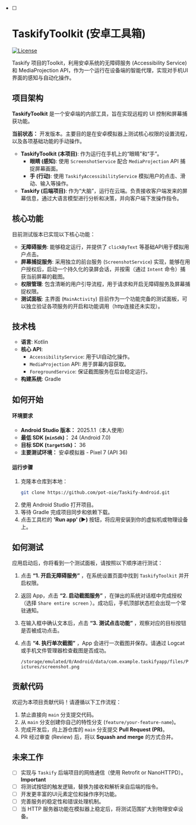 * [ ] # TaskifyToolkit (安卓工具箱)

  [![License](https://img.shields.io/badge/License-MIT-blue.svg)](https://opensource.org/licenses/MIT)

  Taskify 项目的Toolkit，利用安卓系统的无障碍服务 (Accessibility Service) 和 MediaProjection API，作为一个运行在设备端的智能代理，实现对手机UI界面的感知与自动化操作。

  ## 项目架构

  **TaskifyToolkit** 是一个安卓端的内部工具，旨在实现远程的 UI 控制和屏幕捕获功能。

  **当前状态：** 开发版本。主要目的是在安卓模拟器上测试核心权限的设置流程，以及各项基础功能的手动操作。

  * **TaskifyToolkit (本项目)**: 作为运行在手机上的“眼睛”和“手”。
      * **眼睛 (感知)**: 使用 `ScreenshotService` 配合 `MediaProjection` API 捕捉屏幕画面。
      * **手 (行动)**: 使用 `TaskifyAccessibilityService` 模拟用户的点击、滑动、输入等操作。
  * **Taskify (后端项目)**: 作为“大脑”，运行在云端。负责接收客户端发来的屏幕信息，通过大语言模型进行分析和决策，并向客户端下发操作指令。

  ## 核心功能

  目前测试版本已实现以下核心功能：

  * **无障碍服务**: 能够稳定运行，并提供了 `clickByText` 等基础API用于模拟用户点击。
  * **屏幕捕捉服务**: 采用独立的前台服务 (`ScreenshotService`) 实现，能够在用户授权后，启动一个持久化的录屏会话，并按需（通过 `Intent` 命令）捕获当前屏幕的截图。
  * **权限管理**: 包含清晰的用户引导流程，用于请求和开启无障碍服务及屏幕捕捉权限。
  * **测试面板**: 主界面 (`MainActivity`) 目前作为一个功能完备的测试面板，可以独立验证各项服务的开启和功能调用（http连接还未实现）。

  ## 技术栈

  * **语言**: Kotlin
  * **核心 API**:
      * `AccessibilityService`: 用于UI自动化操作。
      * `MediaProjection` API: 用于屏幕内容获取。
      * `ForegroundService`: 保证截图服务在后台稳定运行。
  * **构建系统**: Gradle

  ## 如何开始

  #### **环境要求**

  * **Android Studio 版本：** 2025.1.1（本人使用）
  * **最低 SDK (`minSdk`)：** 24 (Android 7.0)
  * **目标 SDK (`targetSdk`)：** 36
  * **主要测试环境：** 安卓模拟器 - Pixel 7 (API 36)

  #### **运行步骤**

  1.  克隆本仓库到本地：
      ```bash
      git clone https://github.com/pot-oie/Taskify-Android.git
      ```
  2.  使用 Android Studio 打开项目。
  3.  等待 Gradle 完成项目同步和依赖下载。
  4.  点击工具栏的 **'Run app' (▶️)** 按钮，将应用安装到你的虚拟机或物理设备上。

  ## 如何测试

  应用启动后，你将看到一个测试面板，请按照以下顺序进行测试：

  1. 点击 **“1. 开启无障碍服务”** ，在系统设置页面中找到 `TaskifyToolkit` 并开启权限。

  2. 返回 App，点击 **“2. 启动截图服务”** ，在弹出的系统对话框中完成授权（选择 `Share entire screen` ）。成功后，手机顶部状态栏会出现一个常驻通知。

  3. 在输入框中确认文本后，点击 **“3. 测试点击功能”** ，观察对应的目标按钮是否被成功点击。

  4. 点击 **“4. 执行单次截图”** ，App 会进行一次截图并保存。请通过 Logcat 或手机文件管理器检查截图是否成功。

     `/storage/emulated/0/Android/data/com.example.taskifyapp/files/Pictures/screenshot.png`

  ## 贡献代码

  欢迎为本项目贡献代码！请遵循以下工作流程：

  1.  禁止直接向 `main` 分支提交代码。
  2.  从 `main` 分支创建你自己的特性分支 (`feature/your-feature-name`)。
  3.  完成开发后，向上游仓库的 `main` 分支提交 **Pull Request (PR)**。
  4.  PR 经过审查 (Review) 后，将以 **Squash and merge** 的方式合并。

  ## 未来工作

  * [ ] 实现与 `Taskify` 后端项目的网络通信（使用 Retrofit or NanoHTTPD）。**Important**
  * [ ] 将测试按钮的触发逻辑，替换为接收和解析来自后端的指令。
  * [ ] 开发更丰富的UI元素定位和操作序列功能。
  * [ ] 完善服务的稳定性和错误处理机制。
  * [ ] 当 HTTP 服务器功能在模拟器上稳定后，将测试范围扩大到物理安卓设备。